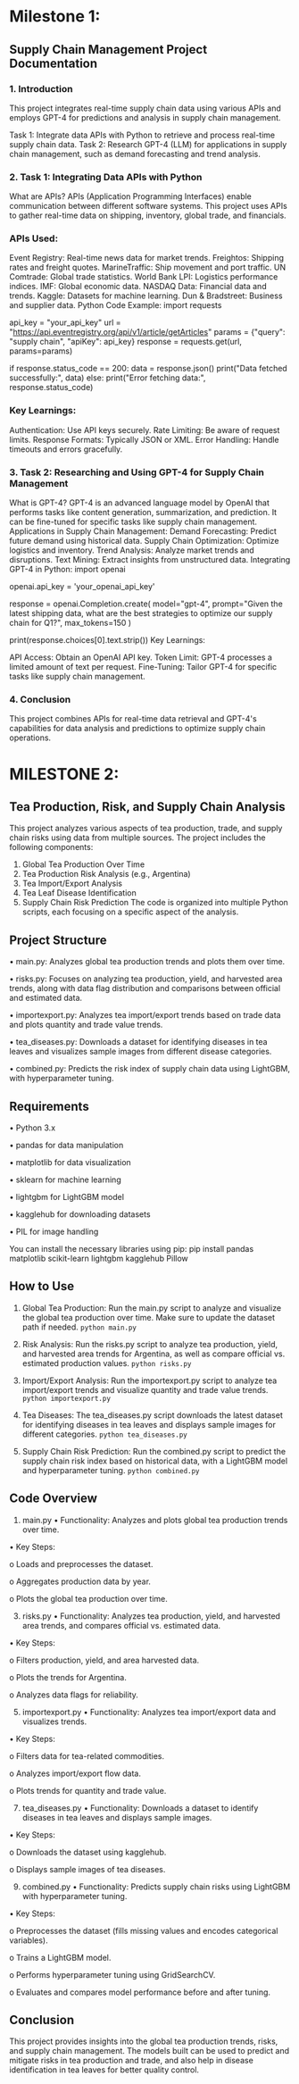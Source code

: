 # Milestone 1: 
## Supply Chain Management Project Documentation
### 1. Introduction

This project integrates real-time supply chain data using various APIs and employs GPT-4 for predictions and analysis in supply chain management.

Task 1: Integrate data APIs with Python to retrieve and process real-time supply chain data.
Task 2: Research GPT-4 (LLM) for applications in supply chain management, such as demand forecasting and trend analysis.
### 2. Task 1: Integrating Data APIs with Python
What are APIs?
APIs (Application Programming Interfaces) enable communication between different software systems. This project uses APIs to gather real-time data on shipping, inventory, global trade, and financials.

### APIs Used:

Event Registry: Real-time news data for market trends.
Freightos: Shipping rates and freight quotes.
MarineTraffic: Ship movement and port traffic.
UN Comtrade: Global trade statistics.
World Bank LPI: Logistics performance indices.
IMF: Global economic data.
NASDAQ Data: Financial data and trends.
Kaggle: Datasets for machine learning.
Dun & Bradstreet: Business and supplier data.
Python Code Example:
import requests

api_key = "your_api_key"
url = "https://api.eventregistry.org/api/v1/article/getArticles"
params = {"query": "supply chain", "apiKey": api_key}
response = requests.get(url, params=params)

if response.status_code == 200:
    data = response.json()
    print("Data fetched successfully:", data)
else:
    print("Error fetching data:", response.status_code)
### Key Learnings:

Authentication: Use API keys securely.
Rate Limiting: Be aware of request limits.
Response Formats: Typically JSON or XML.
Error Handling: Handle timeouts and errors gracefully.
### 3. Task 2: Researching and Using GPT-4 for Supply Chain Management
What is GPT-4?
GPT-4 is an advanced language model by OpenAI that performs tasks like content generation, summarization, and prediction. It can be fine-tuned for specific tasks like supply chain management.
Applications in Supply Chain Management:
Demand Forecasting: Predict future demand using historical data.
Supply Chain Optimization: Optimize logistics and inventory.
Trend Analysis: Analyze market trends and disruptions.
Text Mining: Extract insights from unstructured data.
Integrating GPT-4 in Python:
import openai

openai.api_key = 'your_openai_api_key'

response = openai.Completion.create(
    model="gpt-4",
    prompt="Given the latest shipping data, what are the best strategies to optimize our supply chain for Q1?",
    max_tokens=150
)

print(response.choices[0].text.strip())
Key Learnings:

API Access: Obtain an OpenAI API key.
Token Limit: GPT-4 processes a limited amount of text per request.
Fine-Tuning: Tailor GPT-4 for specific tasks like supply chain management.
### 4. Conclusion
This project combines APIs for real-time data retrieval and GPT-4's capabilities for data analysis and predictions to optimize supply chain operations.




# MILESTONE 2:



## Tea Production, Risk, and Supply Chain Analysis
This project analyzes various aspects of tea production, trade, and supply chain risks using data from multiple sources. The project includes the following components:
1.	Global Tea Production Over Time
2.	Tea Production Risk Analysis (e.g., Argentina)
3.	Tea Import/Export Analysis
4.	Tea Leaf Disease Identification
5.	Supply Chain Risk Prediction
The code is organized into multiple Python scripts, each focusing on a specific aspect of the analysis.

## Project Structure
•	main.py: Analyzes global tea production trends and plots them over time.

•	risks.py: Focuses on analyzing tea production, yield, and harvested area trends, along with data flag distribution and comparisons between official and estimated data.

•	importexport.py: Analyzes tea import/export trends based on trade data and plots quantity and trade value trends.

•	tea_diseases.py: Downloads a dataset for identifying diseases in tea leaves and visualizes sample images from different disease categories.

•	combined.py: Predicts the risk index of supply chain data using LightGBM, with hyperparameter tuning.

## Requirements
•	Python 3.x

•	pandas for data manipulation

•	matplotlib for data visualization

•	sklearn for machine learning

•	lightgbm for LightGBM model

•	kagglehub for downloading datasets

•	PIL for image handling

You can install the necessary libraries using pip:
pip install pandas matplotlib scikit-learn lightgbm kagglehub Pillow

## How to Use

1.	Global Tea Production:
Run the main.py script to analyze and visualize the global tea production over time. Make sure to update the dataset path if needed.
```python main.py```

2.	Risk Analysis:
Run the risks.py script to analyze tea production, yield, and harvested area trends for Argentina, as well as compare official vs. estimated production values.
```python risks.py```

3.	Import/Export Analysis:
Run the importexport.py script to analyze tea import/export trends and visualize quantity and trade value trends.
```python importexport.py```

4.	Tea Diseases:
The tea_diseases.py script downloads the latest dataset for identifying diseases in tea leaves and displays sample images for different categories.
```python tea_diseases.py```

5.	Supply Chain Risk Prediction:
Run the combined.py script to predict the supply chain risk index based on historical data, with a LightGBM model and hyperparameter tuning.
```python combined.py```

## Code Overview

1. main.py
•	Functionality: Analyzes and plots global tea production trends over time.

•	Key Steps:

o	Loads and preprocesses the dataset.

o	Aggregates production data by year.

o	Plots the global tea production over time.

3. risks.py
•	Functionality: Analyzes tea production, yield, and harvested area trends, and compares official vs. estimated data.

•	Key Steps:

o	Filters production, yield, and area harvested data.

o	Plots the trends for Argentina.

o	Analyzes data flags for reliability.

5. importexport.py
•	Functionality: Analyzes tea import/export data and visualizes trends.

•	Key Steps:

o	Filters data for tea-related commodities.

o	Analyzes import/export flow data.

o	Plots trends for quantity and trade value.

7. tea_diseases.py
•	Functionality: Downloads a dataset to identify diseases in tea leaves and displays sample images.

•	Key Steps:

o	Downloads the dataset using kagglehub.

o	Displays sample images of tea diseases.

9. combined.py
•	Functionality: Predicts supply chain risks using LightGBM with hyperparameter tuning.

•	Key Steps:

o	Preprocesses the dataset (fills missing values and encodes categorical variables).

o	Trains a LightGBM model.

o	Performs hyperparameter tuning using GridSearchCV.

o	Evaluates and compares model performance before and after tuning.

## Conclusion
This project provides insights into the global tea production trends, risks, and supply chain management. The models built can be used to predict and mitigate risks in tea production and trade, and also help in disease identification in tea leaves for better quality control.



